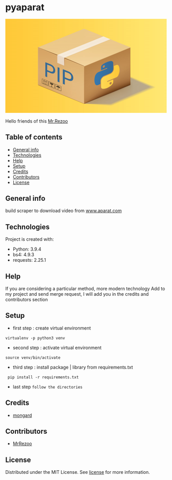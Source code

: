# pyaparat

![python](assets/1_DkpdC3lSQ6P4sXLVWPcpyA.png)

Hello friends of this [Mr.Rezoo](https://www.linkedin.com/in/reza-mobaraki/)

## Table of contents

* [General info](#General-info)
* [Technologies](#Technologies)
* [Help](#Help)
* [Setup](#Setup)
* [Credits](#credits)
* [Contributors](#Contributors)
* [License](#license)

## General info

build scraper to download video from www.aparat.com

## Technologies

Project is created with:

* Python: 3.9.4
* bs4: 4.9.3
* requests: 2.25.1


## Help

If you are considering a particular method, more modern technology Add to my
project and send merge request, I will add you in the credits and contributors
section

## Setup

* first step : create virtual environment

```shell
virtualenv -p python3 venv 
```

* second step : activate virtual environment

```shell
source venv/bin/activate  
```

* third step : install package | library from requirements.txt

```shell
 pip install -r requirements.txt
```
* last step `follow the directories`

## Credits

* [mongard](https://www.mongard.ir/courses/pyaparat/)

## Contributors

* [MrRezoo](https://github.com/MrRezoo)

## License

Distributed under the MIT License. See [license](LICENSE) for more information.
